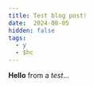 ```yaml
---
title: Test blog post!
date:  2024-08-05
hidden: false
tags:
  - y
  - $hc
---
```


**Hello** from a *test*...
